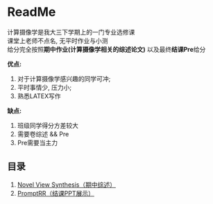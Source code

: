 # ReadMe
计算摄像学是我大三下学期上的一门专业选修课 \
课堂上老师不点名, 无平时作业与小测 \
给分完全按照**期中作业(计算摄像学相关的综述论文)** 以及最终**结课Pre**给分 

**优点:**
1. 对于计算摄像学感兴趣的同学可冲;
2. 平时事情少, 压力小;
3. 熟悉LATEX写作

**缺点:**
1. 班级同学得分方差较大
2. 需要卷综述 && Pre
3. Pre需要当主力

## 目录
1. [Novel View Synthesis（期中综述）](../Novel%20View%20Synthesis/)
2. [PromptRR（结课PPT展示）](../template/PromptRR.pptx)

